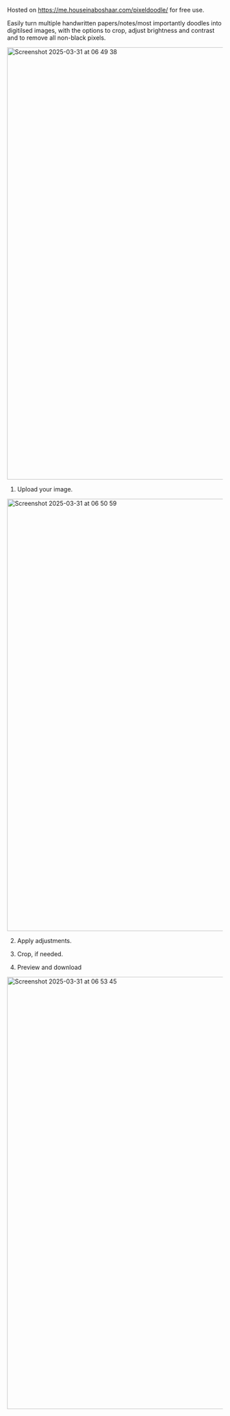 Hosted on <a href="https://me.houseinaboshaar.com/pixeldoodle">https://me.houseinaboshaar.com/pixeldoodle/</a> for free use.

Easily turn multiple handwritten papers/notes/most importantly doodles into digitilsed images, with the options to crop, adjust brightness and contrast and to remove all non-black pixels.

<img width="1009" alt="Screenshot 2025-03-31 at 06 49 38" src="https://github.com/user-attachments/assets/ea7e2471-7a14-429d-9b93-f792bf2150b4" />

1. Upload your image.

 <img width="1009" alt="Screenshot 2025-03-31 at 06 50 59" src="https://github.com/user-attachments/assets/5ad0419c-5613-4cc6-9e2b-5a618f6d7212" />

2. Apply adjustments.

3. Crop, if needed.

4. Preview and download

<img width="1009" alt="Screenshot 2025-03-31 at 06 53 45" src="https://github.com/user-attachments/assets/6ad71b5f-7df9-4cde-ba96-56abc75ba067" />

